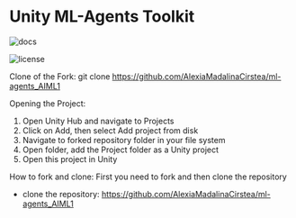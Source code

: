 # Unity ML-Agents Toolkit

<p>
  <a href="https://docs.unity3d.com/Packages/com.unity.ml-agents@latest/index.html" style="text-decoration:none;">
    <img src="https://img.shields.io/badge/docs-reference-blue.svg" alt="docs"/>
  </a>
  <a href="https://github.com/Unity-Technologies/ml-agents/blob/main/LICENSE" style="text-decoration:none;"> 
    <p></p>
    <img src="https://img.shields.io/badge/license-Apache--2.0-green.svg" alt="license"/>
  </a>
</p>


Clone of the Fork:
git clone https://github.com/AlexiaMadalinaCirstea/ml-agents_AIML1

Opening the Project:
1. Open Unity Hub and navigate to Projects
2. Click on Add, then select Add project from disk
3. Navigate to forked repository folder in your file system
4. Open folder, add the Project folder as a Unity project
5. Open this project in Unity

How to fork and clone:
First you need to fork and then clone the repository
  * clone the repository: https://github.com/AlexiaMadalinaCirstea/ml-agents_AIML1
